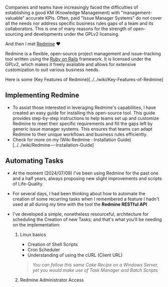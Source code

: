 Companies and teams have increasingly faced the difficulties of establishing a good KM (Knowledge Management) with "management-valuable" accurate KPIs. Often, paid "Issue Manager Systems" do not cover all the needs nor address specific business rules gaps of a team and its collaborators. This is one of many reasons for the strength of open-sourcing and developments under the GPLv2 licensing.

And then I met [Redmine](https://www.redmine.org/) ❤️

Redmine is a flexible, open-source project management and issue-tracking tool written using the [Ruby on Rails](https://rubyonrails.org/) framework. It is licensed under the GPLv2, which makes it freely available and allows for extensive customization to suit various business needs.

Here is some (Key Features of Redmine)[../../wiki/Key-Features-of-Redmine]

## Implementing Redmine
  
  * To assist those interested in leveraging Redmine's capabilities, I have created an easy guide for installing this open-source tool. This guide provides step-by-step instructions to help teams set up and customize Redmine to meet their specific requirements and fill the gaps left by generic issue manager systems. This ensures that teams can adapt Redmine to their unique workflows and business rules efficiently.
  * Check for more on my (Wiki Redmine ‐ Installation Guide)[../../wiki/Redmine-‐-Installation-Guide]
 
## Automating Tasks 

  * At the moment (2024/07/09) I've been using Redmine for the past one and a half years, always proposing new slight improvements and scripts of Life-Quality.
  * For several days, I had been thinking about how to automate the creation of some recurring tasks when I remembered a feature I hadn't used at all during my time with the tool the **Redmine RESTful API**
  * I've developed a simple, nonetheless resourceful, architecture for scheduling the Creation of new Tasks; and that's what you'll be needing on the implementation:

    1. Linux basics

       * Creation of Shell Scripts
       * Cron Scheduler
       * Understanding of using the cURL (Client URL)
       
        > _You can follow this same Cake Recipe on a Windows Server, yet you would make use of Task Manager and Batch Scripts_
              
    2. Redmine Administrator Access 
